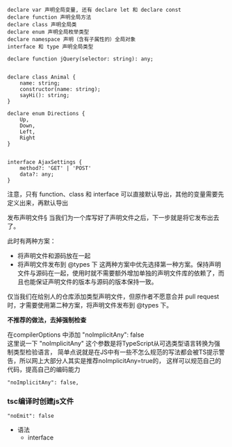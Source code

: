 
```text
declare var 声明全局变量, 还有 declare let 和 declare const
declare function 声明全局方法
declare class 声明全局类
declare enum 声明全局枚举类型
declare namespace 声明（含有子属性的）全局对象
interface 和 type 声明全局类型

```

```text
declare function jQuery(selector: string): any;


declare class Animal {
    name: string;
    constructor(name: string);
    sayHi(): string;
}

declare enum Directions {
    Up,
    Down,
    Left,
    Right
}


interface AjaxSettings {
    method?: 'GET' | 'POST'
    data?: any;
}

```

注意，只有 function、class 和 interface 可以直接默认导出，其他的变量需要先定义出来，再默认导出

发布声明文件§
当我们为一个库写好了声明文件之后，下一步就是将它发布出去了。

此时有两种方案：

- 将声明文件和源码放在一起  
- 将声明文件发布到 @types 下
这两种方案中优先选择第一种方案。保持声明文件与源码在一起，使用时就不需要额外增加单独的声明文件库的依赖了，而且也能保证声明文件的版本与源码的版本保持一致。

仅当我们在给别人的仓库添加类型声明文件，但原作者不愿意合并 pull request 时，才需要使用第二种方案，将声明文件发布到 @types 下。


**不推荐的做法，去掉强制检查**  

在compilerOptions 中添加 "noImplicitAny": false  
这里说一下 "noImplicitAny" 这个参数是将TypeScript从可选类型语言转换为强制类型检验语言，
简单点说就是在JS中有一些不怎么规范的写法都会被TS提示警告，所以网上大部分人其实是推荐noImplicitAny=true的，
这样可以规范自己的代码，提高自己的编码能力

```text
"noImplicitAny": false,
```

### tsc编译时创建js文件 
```text
"noEmit": false
```
- 语法
    - interface
```text
   
```
